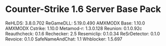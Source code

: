 # Counter-Strike 1.6 Server Base Pack
ReHLDS: 3.8.0.702
ReGameDLL: 5.19.0.490
AMXMODX Base: 1.10.0
AMXMODX Cstrike: 1.10.0
Metamod-r: 1.3.0.128
Reunion: 0.1.0.92c
Reauthcheck: 0.1.6
Rechecker: 2.5
Resemiclip: 0.1.0.34
ReSrDetector: 0.1.0
Revoice: 0.1.0
SafeNameAndChat: 1.1
Whblocker: 1.5.697
